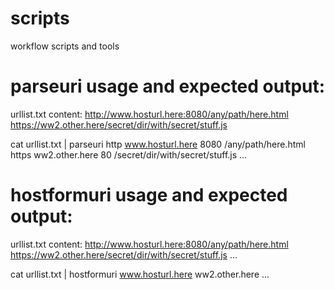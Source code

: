 # scripts
workflow scripts and tools


# parseuri usage and expected output:
urllist.txt content:
http://www.hosturl.here:8080/any/path/here.html
https://ww2.other.here/secret/dir/with/secret/stuff.js


cat urllist.txt | parseuri
http    www.hosturl.here  8080   /any/path/here.html
https   ww2.other.here    80    /secret/dir/with/secret/stuff.js
...

# hostformuri usage and expected output:
urllist.txt content:
http://www.hosturl.here:8080/any/path/here.html
https://ww2.other.here/secret/dir/with/secret/stuff.js
...

cat urllist.txt | hostformuri
www.hosturl.here
ww2.other.here
...
